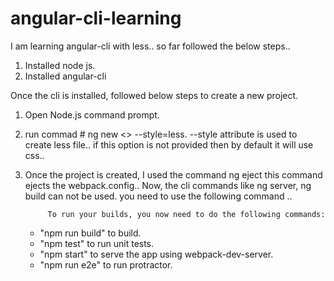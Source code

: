 # angular-cli-learning
I am learning angular-cli with less.. so far followed the below steps..

1. Installed node js.
2. Installed angular-cli

Once the cli is installed, followed below steps to create a new project.

1. Open Node.js command prompt.
2. run commad # ng new <<app-name>> --style=less.
    --style attribute is used to create less file.. if this option is not provided then by default it will use css..
3. Once the project is created, I used the command
            ng eject
   this command ejects the webpack.config.. 
   Now, the cli commands like ng server, ng build can not be used. you need to use the following command ..
   
            To run your builds, you now need to do the following commands:
    - "npm run build" to build.
    - "npm test" to run unit tests.
    - "npm start" to serve the app using webpack-dev-server.
    - "npm run e2e" to run protractor.

